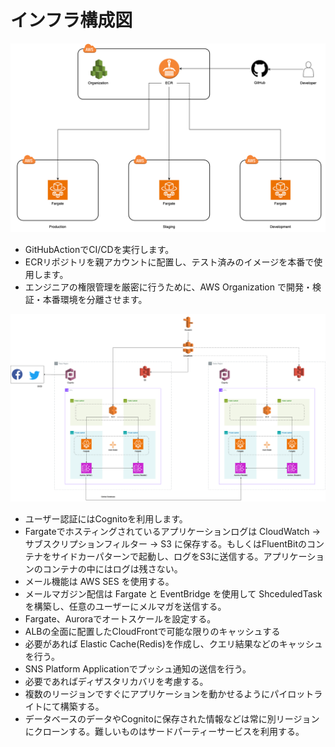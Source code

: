 # インフラ構成図


![multiple-account.png](docs/multiple-account.png)

- GitHubActionでCI/CDを実行します。
- ECRリポジトリを親アカウントに配置し、テスト済みのイメージを本番で使用します。
- エンジニアの権限管理を厳密に行うために、AWS Organization で開発・検証・本番環境を分離させます。


![architecture.png](docs/architecture.png)

- ユーザー認証にはCognitoを利用します。
- Fargateでホスティングされているアプリケーションログは CloudWatch -> サブスクリプションフィルター -> S3 に保存する。もしくはFluentBitのコンテナをサイドカーパターンで起動し、ログをS3に送信する。アプリケーションのコンテナの中にはログは残さない。
- メール機能は AWS SES を使用する。
- メールマガジン配信は Fargate と EventBridge を使用して ShceduledTask を構築し、任意のユーザーにメルマガを送信する。
- Fargate、Auroraでオートスケールを設定する。
- ALBの全面に配置したCloudFrontで可能な限りのキャッシュする
- 必要があれば Elastic Cache(Redis)を作成し、クエリ結果などのキャッシュを行う。
- SNS Platform Applicationでプッシュ通知の送信を行う。
- 必要であればディザスタリカバリを考慮する。
- 複数のリージョンですぐにアプリケーションを動かせるようにパイロットライトにて構築する。
- データベースのデータやCognitoに保存された情報などは常に別リージョンにクローンする。難しいものはサードパーティーサービスを利用する。
